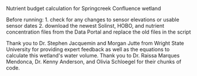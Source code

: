 Nutrient budget calculation for Springcreek Confluence wetland

Before running:
	1. check for any changes to sensor elevations or usable sensor dates
  2. download the newest Solinst, HOBO, and nutrient concentration files from the Data Portal and replace the old files in the script

Thank you to Dr. Stephen Jacquemin and Morgan Jutte from Wright State University for providing expert feedback as well as the equations to calculate this wetland's water volume.
Thank you to Dr. Raissa Marques Mendonca, Dr. Kenny Anderson, and Olivia Schloegel for their chunks of code.
